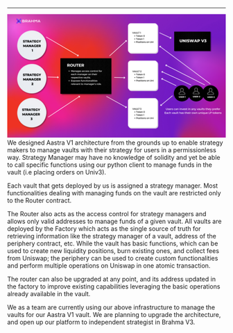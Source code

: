 ---

![architecture](./images/architecture.png)
We designed Aastra V1 architecture from the grounds up to enable strategy makers to manage vaults with their strategy for users in a permissionless way. Strategy Manager may have no knowledge of solidity and yet be able to call specific functions using our python client to manage funds in the vault (i.e placing orders on Univ3). 

Each vault that gets deployed by us is assigned a strategy manager. Most functionalities dealing with managing funds on the vault are restricted only to the Router contract.‌

The Router also acts as the access control for strategy managers and allows only valid addresses to manage funds of a given vault.‌ All vaults are deployed by the Factory which acts as the single source of truth for retrieving information like the strategy manager of a vault, address of the periphery contract, etc.‌
While the vault has basic functions, which can be used to create new liquidity positions, burn existing ones, and collect fees from Uniswap; the periphery can be used to create custom functionalities and perform multiple operations on Uniswap in one atomic transaction.‌

The router can also be upgraded at any point, and its address updated in the factory to improve existing capabilities leveraging the basic operations already available in the vault.‌

We as a team are currently using our above infrastructure to manage the vaults for our Aastra V1 vault. We are planning to upgrade the architecture, and open up our platform to independent strategist in Brahma V3.